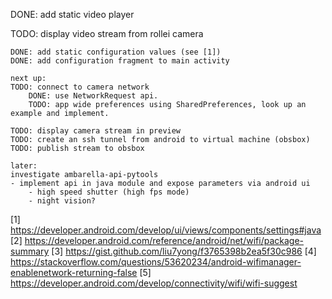 DONE: add static video player

TODO: display video stream from rollei camera

    DONE: add static configuration values (see [1])
    DONE: add configuration fragment to main activity
    
    next up:
    TODO: connect to camera network
        DONE: use NetworkRequest api.
        TODO: app wide preferences using SharedPreferences, look up an example and implement.

    TODO: display camera stream in preview
    TODO: create an ssh tunnel from android to virtual machine (obsbox)
    TODO: publish stream to obsbox

    later:
    investigate ambarella-api-pytools
    - implement api in java module and expose parameters via android ui
        - high speed shutter (high fps mode)
        - night vision?

[1] https://developer.android.com/develop/ui/views/components/settings#java
[2] https://developer.android.com/reference/android/net/wifi/package-summary
[3] https://gist.github.com/liu7yong/f3765398b2ea5f30c986
[4] https://stackoverflow.com/questions/53620234/android-wifimanager-enablenetwork-returning-false
[5] https://developer.android.com/develop/connectivity/wifi/wifi-suggest